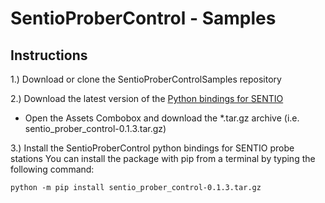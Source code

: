 <!--
[![GitHub issues](https://img.shields.io/github/issues/SentioProberDev/SentioProberControlSamples.svg?maxAge=360)](https://github.com/SentioProberDev/SentioProberControlSamples/issues)
[![Version](https://img.shields.io/github/release/SentioProberDev
SentioProberControlSamples .svg?maxAge=360)](https://github.com/beltoforion/Magnetic-Pendulum/releases/tag/v1.3)
[![Github All Releases](https://img.shields.io/github/downloads/beltoforion/Magnetic-Pendulum/total.svg)](https://github.com/beltoforion/Magnetic-Pendulum/releases/tag/v1.3)
-->
# SentioProberControl - Samples

## Instructions
1.) Download or clone the SentioProberControlSamples repository

2.) Download the latest version of the [Python bindings for SENTIO](https://github.com/SentioProberDev/SentioProberControl/releases/)
* Open the Assets Combobox and download the \*.tar.gz archive (i.e. sentio_prober_control-0.1.3.tar.gz)

3.) Install the SentioProberControl python bindings for SENTIO probe stations
You can install the package with pip from a terminal by typing the following command:

```python -m pip install sentio_prober_control-0.1.3.tar.gz```

